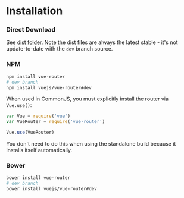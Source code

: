 # Installation

### Direct Download

See [dist folder](https://github.com/vuejs/vue-router/tree/dev/dist). Note the dist files are always the latest stable - it's not update-to-date with the `dev` branch source.

### NPM

``` bash
npm install vue-router
# dev branch
npm install vuejs/vue-router#dev
```

When used in CommonJS, you must explicitly install the router via `Vue.use()`:

``` js
var Vue = require('vue')
var VueRouter = require('vue-router')

Vue.use(VueRouter)
```

You don't need to do this when using the standalone build because it installs itself automatically.

### Bower

``` bash
bower install vue-router
# dev branch
bower install vuejs/vue-router#dev
```
